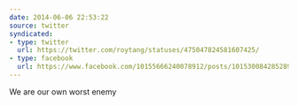 ```yaml
---
date: 2014-06-06 22:53:22
source: twitter
syndicated:
- type: twitter
  url: https://twitter.com/roytang/statuses/475047824581607425/
- type: facebook
  url: https://www.facebook.com/10155666240078912/posts/10153008428528912
---
```


We are our own worst enemy